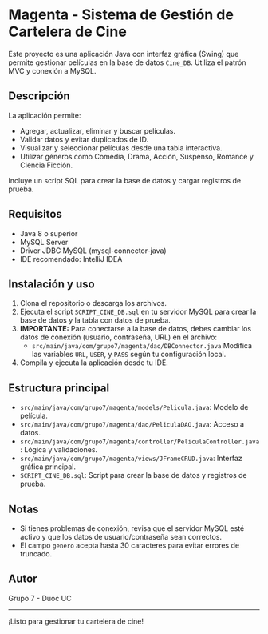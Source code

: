 # Magenta - Sistema de Gestión de Cartelera de Cine

Este proyecto es una aplicación Java con interfaz gráfica (Swing) que permite gestionar películas en la base de datos `Cine_DB`. Utiliza el patrón MVC y conexión a MySQL.

## Descripción

La aplicación permite:
- Agregar, actualizar, eliminar y buscar películas.
- Validar datos y evitar duplicados de ID.
- Visualizar y seleccionar películas desde una tabla interactiva.
- Utilizar géneros como Comedia, Drama, Acción, Suspenso, Romance y Ciencia Ficción.

Incluye un script SQL para crear la base de datos y cargar registros de prueba.

## Requisitos
- Java 8 o superior
- MySQL Server
- Driver JDBC MySQL (mysql-connector-java)
- IDE recomendado: IntelliJ IDEA

## Instalación y uso
1. Clona el repositorio o descarga los archivos.
2. Ejecuta el script `SCRIPT_CINE_DB.sql` en tu servidor MySQL para crear la base de datos y la tabla con datos de prueba.
3. **IMPORTANTE:** Para conectarse a la base de datos, debes cambiar los datos de conexión (usuario, contraseña, URL) en el archivo:
   - `src/main/java/com/grupo7/magenta/dao/DBConnector.java`
   Modifica las variables `URL`, `USER`, y `PASS` según tu configuración local.
4. Compila y ejecuta la aplicación desde tu IDE.

## Estructura principal
- `src/main/java/com/grupo7/magenta/models/Pelicula.java`: Modelo de película.
- `src/main/java/com/grupo7/magenta/dao/PeliculaDAO.java`: Acceso a datos.
- `src/main/java/com/grupo7/magenta/controller/PeliculaController.java`: Lógica y validaciones.
- `src/main/java/com/grupo7/magenta/views/JFrameCRUD.java`: Interfaz gráfica principal.
- `SCRIPT_CINE_DB.sql`: Script para crear la base de datos y registros de prueba.

## Notas
- Si tienes problemas de conexión, revisa que el servidor MySQL esté activo y que los datos de usuario/contraseña sean correctos.
- El campo `genero` acepta hasta 30 caracteres para evitar errores de truncado.

## Autor
Grupo 7 - Duoc UC

---

¡Listo para gestionar tu cartelera de cine!

